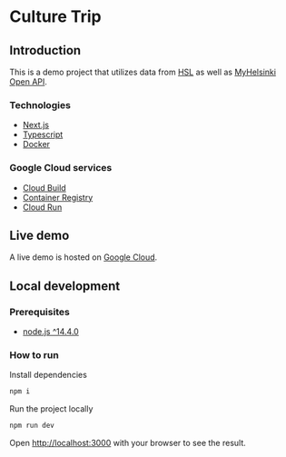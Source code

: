 # Culture Trip

## Introduction

This is a demo project that utilizes data from [HSL](https://www.hsl.fi/en/hsl/open-data) as well as [MyHelsinki Open API](http://open-api.myhelsinki.fi/doc#/).

### Technologies
*   [Next.js](https://nextjs.org/)
*   [Typescript](https://www.typescriptlang.org/)
*   [Docker](https://www.docker.com/)

### Google Cloud services
* [Cloud Build](https://cloud.google.com/cloud-build)
* [Container Registry](https://cloud.google.com/container-registry)
* [Cloud Run](https://cloud.google.com/run)

## Live demo

A live demo is hosted on [Google Cloud](https://culture-trip-ji4iccy6cq-lz.a.run.app/).

## Local development

### Prerequisites 

*   [node.js ^14.4.0](https://nodejs.org/en/download/)

### How to run

Install dependencies

```bash
npm i
```
Run the project locally

```bash
npm run dev
```

Open [http://localhost:3000](http://localhost:3000) with your browser to see the result.
